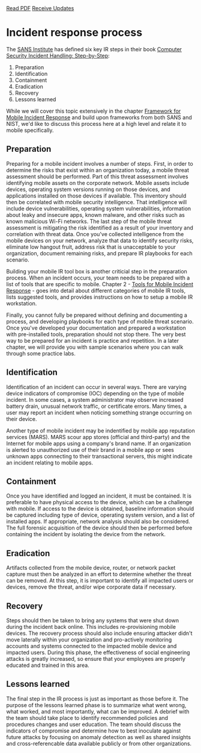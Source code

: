 <div class="cta-banner">
  <a class="cta-banner-pdf" href="https://info.nowsecure.com/IRforAndroidandiOS_PDFRequest.html">Read PDF<i class="fa fa-file-pdf-o"></i></a>
  <a class="cta-banner-update" href="https://info.nowsecure.com/IRforAndroidandiOS_Updates.html">Receive Updates<i class="fa fa-bell-o"></i></a>
</div>

# Incident response process

The [SANS Institute](https://www.sans.org/) has defined six key IR steps in their book [Computer Security Incident Handling: Step-by-Step](http://www.amazon.com/Computer-Security-Incident-Handling-Step-/dp/0972427376/ref=sr_1_1?ie=UTF8&qid=1436392071&sr=8-1&keywords=Computer+Security+Incident+Handling%3A+Step-by-Step):

1. Preparation
2. Identification
3. Containment
4. Eradication
5. Recovery
6. Lessons learned

While we will cover this topic extensively in the chapter [Framework for Mobile Incident Response](mobile-incident-response-framework.md) and build upon frameworks from both SANS and NIST, we'd like to discuss this process here at a high level and relate it to mobile specifically.

## Preparation
Preparing for a mobile incident involves a number of steps. First, in order to determine the risks that exist within an organization today, a mobile threat assessment should be performed. Part of this threat assessment involves identifying mobile assets on the corporate network. Mobile assets include devices, operating system versions running on those devices, and applications installed on those devices if available. This inventory should then be correlated with mobile security intelligence. That intelligence will include device vulnerabilities, operating system vulnerabilities, information about leaky and insecure apps, known malware, and other risks such as known malicious Wi-Fi networks. The last step of the mobile threat assessment is mitigating the risk identified as a result of your inventory and correlation with threat data. Once you've collected intelligence from the mobile devices on your network, analyze that data to identify security risks, eliminate low hangout fruit, address risk that is unacceptable to your organization, document remaining risks, and prepare IR playbooks for each scenario.

Building your mobile IR tool box is another criticial step in the preparation process.  When an incident occurs, your team needs to be prepared with a list of tools that are specific to mobile. Chapter 2 - [Tools for Mobile Incident Response](/tools/README.md) - goes into detail about different categories of mobile IR tools, lists suggested tools, and provides instructions on how to setup a mobile IR workstation.

Finally, you cannot fully be prepared without defining and documenting a process, and developing playbooks for each type of mobile threat scenario. Once you've developed your documentation and prepared a workstation with pre-installed tools, preparation should not stop there. The very best way to be prepared for an incident is practice and repetition. In a later chapter, we will provide you with sample scenarios where you can walk through some practice labs.


## Identification
Identification of an incident can occur in several ways. There are varying device indicators of compromise (IOC) depending on the type of mobile incident. In some cases, a system administrator may observe increased battery drain, unusual network traffic, or certificate errors. Many times, a user may report an incident when noticing something strange occurring on their device.

Another type of mobile incident may be indentified by mobile app reputation services (MARS). MARS scour app stores (official and third-party) and the Internet for mobile apps using a company's brand name. If an organization is alerted to unauthorized use of their brand in a mobile app or sees unknown apps connecting to their transactional servers, this might indicate an incident relating to mobile apps.


## Containment
Once you have identified and logged an incident, it must be contained. It is preferable to have physical access to the device, which can be a challenge with mobile. If access to the device is obtained, baseline information should be captured including type of device, operating system version, and a list of installed apps. If appropriate, network analysis should also be considered. The full forensic acquisition of the device should then be performed before containing the incident by isolating the device from the network.

## Eradication 
Artifacts collected from the mobile device, router, or network packet capture must then be analyzed in an effort to determine whether the threat can be removed. At this step, it is important to identify all impacted users or devices, remove the threat, and/or wipe corporate data if necessary.  

## Recovery
Steps should then be taken to bring any systems that were shut down during the incident back online. This includes re-provisioning mobile devices. The recovery process should also include ensuring attacker didn't move laterally within your organization and pro-actively monitoring accounts and systems connected to the impacted mobile device and impacted users.  During this phase, the effectiveness of social engineering attacks is greatly increased, so ensure that your employees are properly educated and trained in this area.


## Lessons learned
The final step in the IR process is just as important as those before it. The purpose of the lessons learned phase is to summarize what went wrong, what worked, and most importantly, what can be improved. A debrief with the team should take place to identify recommended policies and procedures changes and user education.  The team should discuss the indicators of compromise and determine how to best inoculate against future attacks by focusing on anomaly detection as well as shared insights and cross-referencable data available publicly or from other organizations.

